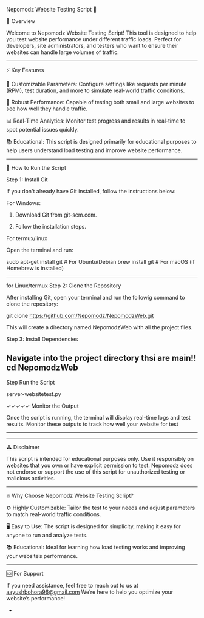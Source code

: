 

Nepomodz Website Testing Script 🚀

🌟 Overview

Welcome to Nepomodz Website Testing Script! This tool is designed to help you test website performance under different traffic loads. Perfect for developers, site administrators, and testers who want to ensure their websites can handle large volumes of traffic.


---

⚡ Key Features

🔧 Customizable Parameters: Configure settings like requests per minute (RPM), test duration, and more to simulate real-world traffic conditions.

💪 Robust Performance: Capable of testing both small and large websites to see how well they handle traffic.

📊 Real-Time Analytics: Monitor test progress and results in real-time to spot potential issues quickly.

📚 Educational: This script is designed primarily for educational purposes to help users understand load testing and improve website performance.



---

🔧 How to Run the Script

Step 1: Install Git

If you don't already have Git installed, follow the instructions below:

For Windows:

1. Download Git from git-scm.com.


2. Follow the installation steps.



For termux/linux

Open the terminal and run:

sudo apt-get install git    # For Ubuntu/Debian
brew install git            # For macOS (if Homebrew is installed)


---
for Linux/termux
Step 2: Clone the Repository

After installing Git, open your terminal and run the followig command to clone the repository:

git clone https://github.com/Nepomodz/NepomodzWeb.git

This will create a directory named NepomodzWeb with all the project files.



Step 3: Install Dependencies

Navigate into the project directory
thsi are main!!
cd NepomodzWeb
---

Step  Run the Script

 server-websitetest.py

✓✓✓✓✓
 Monitor the Output

Once the script is running, the terminal will display real-time logs and test results. Monitor these outputs to track how well your website for test 


---




---

⚠️ Disclaimer

This script is intended for educational purposes only. Use it responsibly on websites that you own or have explicit permission to test. Nepomodz does not endorse or support the use of this script for unauthorized testing or malicious activities.


---

🔥 Why Choose Nepomodz Website Testing Script?

⚙️ Highly Customizable: Tailor the test to your needs and adjust parameters to match real-world traffic conditions.

🖥️ Easy to Use: The script is designed for simplicity, making it easy for anyone to run and analyze tests.

📚 Educational: Ideal for learning how load testing works and improving your website’s performance.



---

🆘 For Support

If you need assistance, feel free to reach out to us at aayushbohora96@gmail.com We’re here to help you optimize your website’s performance!

-


